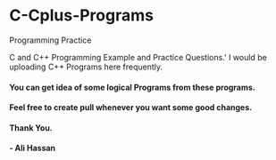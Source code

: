 # C-Cplus-Programs
Programming Practice 

C and C++ Programming Example and Practice Questions.'
I would be uploading C++ Programs here frequently.

#### You can get idea of some logical Programs from these programs.
#### Feel free to create pull whenever you want some good changes.
#### Thank You.

#### - Ali Hassan
